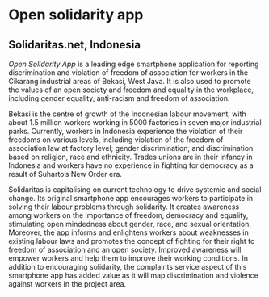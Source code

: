 # Open solidarity app

## Solidaritas.net, Indonesia

*Open Solidarity App* is a leading edge smartphone application for
reporting discrimination and violation of freedom of association for
workers in the Cikarang industrial areas of Bekasi, West Java. It is
also used to promote the values of an open society and freedom and
equality in the workplace, including gender equality, anti-racism and
freedom of association.

Bekasi is the centre of growth of the Indonesian labour movement, with
about 1.5 million workers working in 5000 factories in seven major
industrial parks. Currently, workers in Indonesia experience the
violation of their freedoms on various levels, including violation of
the freedom of association law at factory level; gender discrimination;
and discrimination based on religion, race and ethnicity. Trades unions
are in their infancy in Indonesia and workers have no experience in
fighting for democracy as a result of Suharto’s New Order era.

Solidaritas is capitalising on current technology to drive systemic and
social change. Its original smartphone app encourages workers to
participate in solving their labour problems through solidarity. It
creates awareness among workers on the importance of freedom, democracy
and equality, stimulating open mindedness about gender, race, and sexual
orientation. Moreover, the app informs and enlightens workers about
weaknesses in existing labour laws and promotes the concept of fighting
for their right to freedom of association and an open society. Improved
awareness will empower workers and help them to improve their
working conditions. In addition to encouraging solidarity, the
complaints service aspect of this smartphone app has added value as
it will map discrimination and violence against workers in the
project area.

